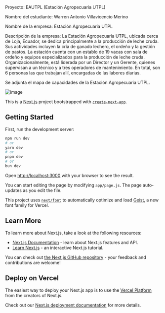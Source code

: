 
Proyecto: EAUTPL (Estación Agropecuaria UTPL)

Nombre del estudiante: Warren Antonio Villavicencio Merino 

Nombre de la empresa: Estación Agropecuaria UTPL

Descripción de la empresa:
La Estación Agropecuaria UTPL, ubicada cerca de Loja, Ecuador, se dedica principalmente a la producción de leche cruda. Sus actividades incluyen la cría de ganado lechero, el ordeño y la gestión de pastos. La estación cuenta con un establo de 19 vacas con sala de ordeño y equipos especializados para la producción de leche cruda. Organizacionalmente, está liderada por un Director y un Gerente, quienes supervisan a un técnico y a tres operadores de mantenimiento. En total, son 6 personas las que trabajan allí, encargadas de las labores diarias.

Se adjunta el mapa de capacidades de la Estación Agropecuaria UTPL.

![image](https://github.com/user-attachments/assets/8e056259-b9c8-44b4-a771-b9c85e49d8a2)

This is a [Next.js](https://nextjs.org) project bootstrapped with [`create-next-app`](https://github.com/vercel/next.js/tree/canary/packages/create-next-app).

## Getting Started

First, run the development server:

```bash
npm run dev
# or
yarn dev
# or
pnpm dev
# or
bun dev
```



Open [http://localhost:3000](http://localhost:3000) with your browser to see the result.

You can start editing the page by modifying `app/page.js`. The page auto-updates as you edit the file.

This project uses [`next/font`](https://nextjs.org/docs/app/building-your-application/optimizing/fonts) to automatically optimize and load [Geist](https://vercel.com/font), a new font family for Vercel.

## Learn More

To learn more about Next.js, take a look at the following resources:

- [Next.js Documentation](https://nextjs.org/docs) - learn about Next.js features and API.
- [Learn Next.js](https://nextjs.org/learn) - an interactive Next.js tutorial.

You can check out [the Next.js GitHub repository](https://github.com/vercel/next.js) - your feedback and contributions are welcome!

## Deploy on Vercel

The easiest way to deploy your Next.js app is to use the [Vercel Platform](https://vercel.com/new?utm_medium=default-template&filter=next.js&utm_source=create-next-app&utm_campaign=create-next-app-readme) from the creators of Next.js.

Check out our [Next.js deployment documentation](https://nextjs.org/docs/app/building-your-application/deploying) for more details.
